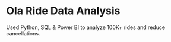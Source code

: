 # Ola Ride Data Analysis
 Used Python, SQL & Power BI to analyze 100K+ rides and reduce cancellations.
